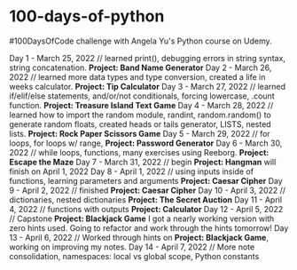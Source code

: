 # 100-days-of-python
#100DaysOfCode challenge with Angela Yu's Python course on Udemy.

Day 1 - March 25, 2022 // learned print(), debugging errors in string syntax, string concatenation. **Project: Band Name Generator**
Day 2 - March 26, 2022 // learned more data types and type conversion, created a life in weeks calculator. **Project: Tip Calculator**
Day 3 - March 27, 2022 // learned if/elif/else statements, and/or/not conditionals, forcing lowercase, .count function. **Project: Treasure Island Text Game**
Day 4 - March 28, 2022 // learned how to import the random module, randint, random.random() to generate random floats, created heads or tails generator, LISTS, nested lists. **Project: Rock Paper Scissors Game**
Day 5 - March 29, 2022 // for loops, for loops w/ range, **Project: Password Generator**
Day 6 - March 30, 2022 // while loops, functions, many exercises using Reeborg. **Project: Escape the Maze**
Day 7 - March 31, 2022 // begin **Project: Hangman** will finish on April 1, 2022
Day 8 - April 1, 2022 // using inputs inside of functions, learning parameters and arguments **Project: Caesar Cipher**
Day 9 - April 2, 2022 // finished **Project: Caesar Cipher**
Day 10 - April 3, 2022 // dictionaries, nested dictionaries **Project: The Secret Auction**
Day 11 - April 4, 2022 // functions with outputs **Project: Calculator**
Day 12 - April 5, 2022 // Capstone **Project: Blackjack Game** I got a nearly working version with zero hints used. Going to refactor and work through the hints tomorrow!
Day 13 - April 6, 2022 // Worked through hints on **Project: Blackjack Game**, working on improving my notes.
Day 14 - April 7, 2022 // More note consolidation, namespaces: local vs global scope, Python constants
